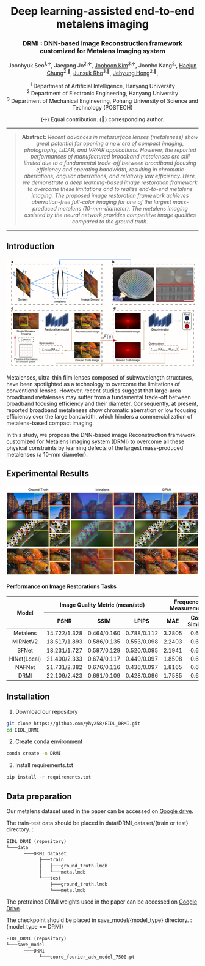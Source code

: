 <div align="center">
<h1> Deep learning-assisted end-to-end metalens imaging </h1>
<h3> DRMI : DNN-based image Reconstruction framework customized for Metalens Imaging system </h3>

Joonhyuk Seo<sup>1,✢</sup>,
Jaegang Jo<sup>2,✢</sup>,
[Joohoon Kim](https://scholar.google.com/citations?hl=en&user=tRNVtewAAAAJ)<sup>3,✢</sup>,
Joonho Kang<sup>2,</sup>, 
[Haejun Chung](https://scholar.google.com/citations?user=O-oZnIwAAAAJ)<sup>2,📧</sup>,
[Junsuk Rho](https://scholar.google.com/citations?user=jdNQRH8AAAAJ)<sup>3,📧</sup>,
[Jehyung Hong](https://scholar.google.com/citations?user=7axCcBkAAAAJ)<sup>2,📧</sup>,

<sup>1</sup> Department of Artificial Intelligence, Hanyang University\
<sup>2</sup> Department of Electronic Engineering, Hanyang University\
<sup>3</sup> Department of Mechanical Engineering, Pohang University of Science and Technology (POSTECH)

(✢) Equal contribution.
(📧) corresponding author.

<hr />

> **Abstract:** *Recent advances in metasurface lenses (metalenses) show great potential for opening a new era of compact imaging, photography, LiDAR, and VR/AR applications. However, the reported performances of manufactured broadband metalenses are still limited due to a fundamental trade-off between broadband focusing efficiency and operating bandwidth, resulting in chromatic aberrations, angular aberrations, and relatively low efficiency. Here, we demonstrate a deep learning-based image restoration framework to overcome these limitations and to realize end-to-end metalens imaging. The proposed image restoration framework achieves aberration-free full-color imaging for one of the largest mass-produced metalens (10-mm-diameter). The metalens imaging assisted by the neural network provides competitive image qualities compared to the ground truth.* 
<hr />
</div>

## Introduction


![](figures/Fig1.png)

Metalenses, ultra-thin film lenses composed of subwavelength structures, have been spotlighted as a technology to overcome the limitations of conventional lenses. However, recent studies suggest that large-area broadband metalenses may suffer from a fundamental trade-off between broadband focusing efficiency and their diameter. Consequently, at present, reported broadband metalenses show chromatic aberration or low focusing efficiency over the large bandwidth, which hinders a commercialization of metalens-based compact imaging.

In this study, we propose the DNN-based image Reconstruction framework customized for Metalens Imaging system (DRMI) to overcome all these physical constraints by learning defects of the largest mass-produced metalenses (a 10-mm diameter).

## Experimental Results

![](figures/qualitative_results.png)

#### Performance on Image Restorations Tasks
<table class="tg">
<thead>
  <tr>
    <th class="tg-c3ow" rowspan="2"> Model </th>
    <th class="tg-c3ow" colspan="3" align="center">Image Quality Metric (mean/std)</th>
    <th class="tg-c3ow" colspan="2" align="center">Frequency Measurement</th>
  </tr>
  <tr>
    <th class="tg-c3ow" colspan="1" align="center">PSNR</th>
    <th class="tg-c3ow" colspan="1" align="center">SSIM</th>
    <th class="tg-c3ow" colspan="1" align="center">LPIPS</th>
    <th class="tg-c3ow" colspan="1" align="center">MAE</th>
    <th class="tg-c3ow" colspan="1" align="center">Cosine Similarity</th>
  </tr>
</thead>
<tbody>
  <tr>
    <td class="tg-c3ow" colspan="1" align="center">Metalens</td>
    <td class="tg-c3ow" colspan="1" align="center">14.722/1.328</td>
    <td class="tg-c3ow" colspan="1" align="center">0.464/0.160</td>
    <td class="tg-c3ow" colspan="1" align="center">0.788/0.112</td>
    <td class="tg-c3ow" colspan="1" align="center">3.2805</td>
    <td class="tg-c3ow" colspan="1" align="center">0.6394</td>
  </tr>
  <tr>
    <td class="tg-c3ow" colspan="1" align="center">MIRNetV2</td>
    <td class="tg-c3ow" colspan="1" align="center">18.517/1.893</td>
    <td class="tg-c3ow" colspan="1" align="center">0.586/0.135</td>
    <td class="tg-c3ow" colspan="1" align="center">0.553/0.098</td>
    <td class="tg-c3ow" colspan="1" align="center">2.2403</td>
    <td class="tg-c3ow" colspan="1" align="center">0.6445</td>
  </tr>
  <tr>
    <td class="tg-c3ow" colspan="1" align="center">SFNet</td>
    <td class="tg-c3ow" colspan="1" align="center">18.231/1.727</td>
    <td class="tg-c3ow" colspan="1" align="center">0.597/0.129</td>
    <td class="tg-c3ow" colspan="1" align="center">0.520/0.095</td>
    <td class="tg-c3ow" colspan="1" align="center">2.1941</td>
    <td class="tg-c3ow" colspan="1" align="center">0.6460</td>
  </tr>
  <tr>
    <td class="tg-c3ow" colspan="1" align="center">HINet(Local)</td>
    <td class="tg-c3ow" colspan="1" align="center">21.400/2.333</td>
    <td class="tg-c3ow" colspan="1" align="center">0.674/0.117</td>
    <td class="tg-c3ow" colspan="1" align="center">0.449/0.097</td>
    <td class="tg-c3ow" colspan="1" align="center">1.8508</td>
    <td class="tg-c3ow" colspan="1" align="center">0.6563</td>
  </tr>
  <tr>
    <td class="tg-c3ow" colspan="1" align="center">NAFNet</td>
    <td class="tg-c3ow" colspan="1" align="center">21.731/2.382</td>
    <td class="tg-c3ow" colspan="1" align="center">0.676/0.116</td>
    <td class="tg-c3ow" colspan="1" align="center">0.436/0.097</td>
    <td class="tg-c3ow" colspan="1" align="center">1.8165</td>
    <td class="tg-c3ow" colspan="1" align="center">0.6555</td>
  </tr>
  <tr>
    <td class="tg-c3ow" colspan="1" align="center">DRMI</td>
    <td class="tg-c3ow" colspan="1" align="center">22.109/2.423</td>
    <td class="tg-c3ow" colspan="1" align="center">0.691/0.109</td>
    <td class="tg-c3ow" colspan="1" align="center">0.428/0.096</td>
    <td class="tg-c3ow" colspan="1" align="center">1.7585</td>
    <td class="tg-c3ow" colspan="1" align="center">0.6589</td>
</tr>
</tbody>
</table>

## Installation
1. Download our repository
```bash
git clone https://github.com/yhy258/EIDL_DRMI.git
cd EIDL_DRMI
```

2. Create conda environment
```bash
conda create -n DRMI
```

3. Install requirements.txt
```bash
pip install -r requirements.txt
```

## Data preparation
Our metalens dataset used in the paper can be accessed on [Google drive](https://drive.google.com/drive/folders/1IuXorBlklxs4w-iCFsSWbN2v0CchJH68?usp=sharing).

The train-test data should be placed in  data/DRMI_dataset/{train or test} directory. :
```
EIDL_DRMI (repository)
└───data
      └───DRMI_dataset
            ├───train
            │   ├───ground_truth.lmdb
            │   └───meta.lmdb  
            └───test
                ├───ground_truth.lmdb
                └───meta.lmdb 
```

The pretrained DRMI weights used in the paper can be accessed on [Google Drive](https://drive.google.com/file/d/1Myy1bf1gRYKIqpum4a7nJsWrsjmDD-RS/view?usp=sharing).

The checkpoint should be placed in save_model/{model_type} directory. : (model_type == DRMI)
```
EIDL_DRMI (repository)
└───save_model
      └───DRMI
            └───coord_fourier_adv_model_7500.pt
```




